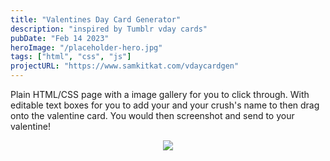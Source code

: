 ```yaml
---
title: "Valentines Day Card Generator"
description: "inspired by Tumblr vday cards"
pubDate: "Feb 14 2023"
heroImage: "/placeholder-hero.jpg"
tags: ["html", "css", "js"]
projectURL: "https://www.samkitkat.com/vdaycardgen"
---
```


Plain HTML/CSS page with a image gallery for you to click through. With editable text boxes for you to add your and your crush's name to then drag onto the valentine card. You would then screenshot and send to your valentine!

<div align="center"><img src="../../assets/images/vdayimg.png"></div>